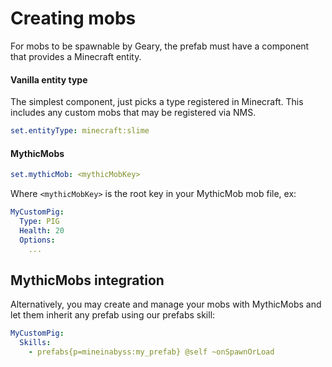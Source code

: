 # Creating mobs

For mobs to be spawnable by Geary, the prefab must have a component that provides a Minecraft entity.

#### Vanilla entity type

The simplest component, just picks a type registered in Minecraft. This includes any custom mobs that may be registered via NMS.
```yaml
set.entityType: minecraft:slime
```

#### MythicMobs

```yaml
set.mythicMob: <mythicMobKey>
```

Where `<mythicMobKey>` is the root key in your MythicMob mob file, ex:

```yaml
MyCustomPig:
  Type: PIG
  Health: 20
  Options:
    ...
```

## MythicMobs integration

Alternatively, you may create and manage your mobs with MythicMobs and let them inherit any prefab using our prefabs skill:

```yaml
MyCustomPig:
  Skills:
    - prefabs{p=mineinabyss:my_prefab} @self ~onSpawnOrLoad
```
